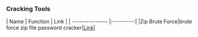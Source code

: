 ### Cracking Tools

| Name        | Function | Link |
| --------------- |:---------:|
|Zip Brute Force|brute force zip file password cracker|[Link](https://github.com/AccessRetrieved/brute_force_zip_password_cracker)|
